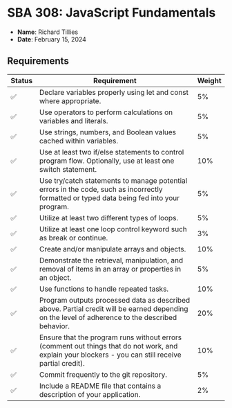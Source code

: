 # SBA 308: JavaScript Fundamentals

* **Name**: Richard Tillies
* **Date**: February 15, 2024

## Requirements

| Status             | Requirement                                                                                                                                          | Weight |
|--------------------|------------------------------------------------------------------------------------------------------------------------------------------------------|--------|
| :white_check_mark: | Declare variables properly using let and const where appropriate.                                                                                    | 5%     |
| :white_check_mark: | Use operators to perform calculations on variables and literals.                                                                                     | 5%     |
| :white_check_mark: | Use strings, numbers, and Boolean values cached within variables.                                                                                    | 5%     |
| :white_check_mark: | Use at least two if/else statements to control program flow. Optionally, use at least one switch statement.                                          | 10%    |
| :white_check_mark: | Use try/catch statements to manage potential errors in the code, such as incorrectly formatted or typed data being fed into your program.            | 5%     |
| :white_check_mark: | Utilize at least two different types of loops.                                                                                                       | 5%     |
| :white_check_mark: | Utilize at least one loop control keyword such as break or continue.                                                                                 | 3%     |
| :white_check_mark: | Create and/or manipulate arrays and objects.                                                                                                         | 10%    |
| :white_check_mark: | Demonstrate the retrieval, manipulation, and removal of items in an array or properties in an object.                                                | 5%     |
| :white_check_mark: | Use functions to handle repeated tasks.                                                                                                              | 10%    |
| :white_check_mark: | Program outputs processed data as described above. Partial credit will be earned depending on the level of adherence to the described behavior.      | 20%    |
| :white_check_mark: | Ensure that the program runs without errors (comment out things that do not work, and explain your blockers - you can still receive partial credit). | 10%    |
| :white_check_mark: | Commit frequently to the git repository.                                                                                                             | 5%     |
| :white_check_mark: | Include a README file that contains a description of your application.                                                                               | 2%     |
